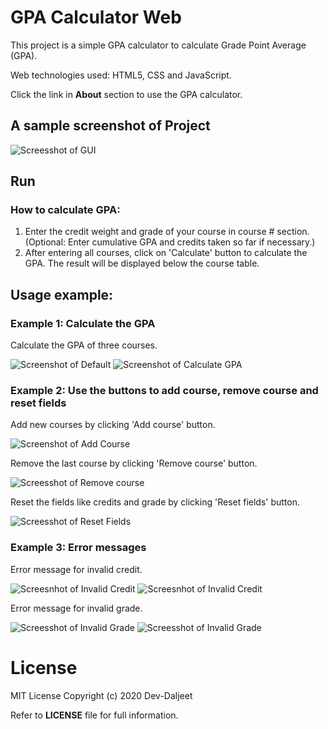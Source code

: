 # GPA Calculator Web

This project is a simple GPA calculator to calculate Grade Point Average (GPA).

Web technologies used: HTML5, CSS and JavaScript.

Click the link in **About** section to use the GPA calculator.

## A sample screenshot of Project
![Screesshot of GUI](https://github.com/Dev-Daljeet/GPACalculatorWeb/blob/master/Screenshots/DefaultGUI.jpg?raw=true)

## Run

### How to calculate GPA:
  1. Enter the credit weight and grade of your course in course # section.
                    (Optional: Enter cumulative GPA and credits taken so far if necessary.)
  2. After entering all courses, click on 'Calculate' button to calculate the GPA.
     The result will be displayed below the course table.
     
## Usage example:
### Example 1: Calculate the GPA
Calculate the GPA of three courses.  

![Screenshot of Default](https://github.com/Dev-Daljeet/GPACalculatorWeb/blob/master/Screenshots/DefaultGUI.jpg?raw=true)
![Screenshot of Calculate GPA](https://github.com/Dev-Daljeet/GPACalculatorWeb/blob/master/Screenshots/CalculateGPA.jpg?raw=true)

### Example 2: Use the buttons to add course, remove course and reset fields
Add new courses by clicking 'Add course' button.

![Screenshot of Add Course](https://github.com/Dev-Daljeet/GPACalculatorWeb/blob/master/Screenshots/AddCourse.jpg?raw=true)

Remove the last course by clicking 'Remove course' button.

![Screesshot of Remove course](https://github.com/Dev-Daljeet/GPACalculatorWeb/blob/master/Screenshots/RemoveCourse.jpg?raw=true)

Reset the fields like credits and grade by clicking 'Reset fields' button.

![Screesshot of Reset Fields](https://github.com/Dev-Daljeet/GPACalculatorWeb/blob/master/Screenshots/ResetFields.jpg?raw=true)

### Example 3: Error messages 
Error message for invalid credit.

![Screesnhot of Invalid Credit](https://github.com/Dev-Daljeet/GPACalculatorWeb/blob/master/Screenshots/CreditAlert.jpg?raw=true)
![Screesnhot of Invalid Credit](https://github.com/Dev-Daljeet/GPACalculatorWeb/blob/master/Screenshots/CreditError.jpg?raw=true)

Error message for invalid grade.

![Screesshot of Invalid Grade](https://github.com/Dev-Daljeet/GPACalculatorWeb/blob/master/Screenshots/GradeAlert.jpg?raw=true)
![Screesshot of Invalid Grade](https://github.com/Dev-Daljeet/GPACalculatorWeb/blob/master/Screenshots/GradeError.jpg?raw=true)

# License
MIT License
Copyright (c) 2020 Dev-Daljeet

Refer to **LICENSE** file for full information.
